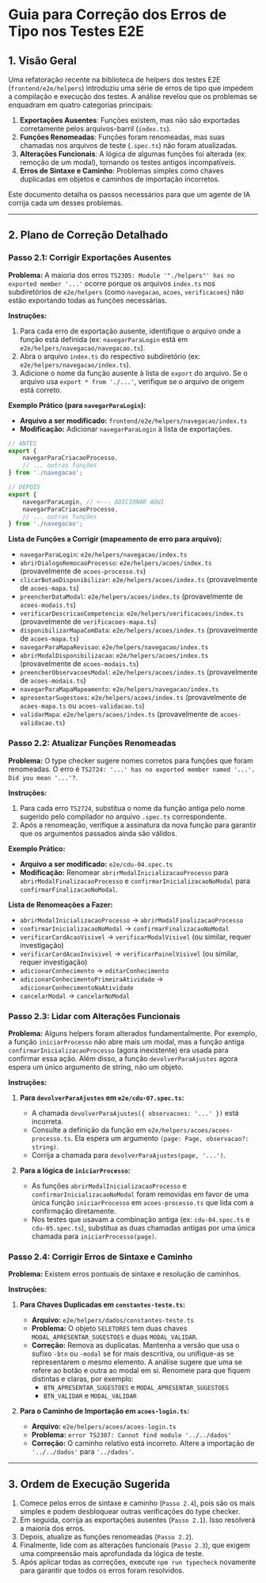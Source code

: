 # Guia para Correção dos Erros de Tipo nos Testes E2E

## 1. Visão Geral

Uma refatoração recente na biblioteca de helpers dos testes E2E (`frontend/e2e/helpers`) introduziu uma série de erros de tipo que impedem a compilação e execução dos testes. A análise revelou que os problemas se enquadram em quatro categorias principais:

1.  **Exportações Ausentes**: Funções existem, mas não são exportadas corretamente pelos arquivos-barril (`index.ts`).
2.  **Funções Renomeadas**: Funções foram renomeadas, mas suas chamadas nos arquivos de teste (`.spec.ts`) não foram atualizadas.
3.  **Alterações Funcionais**: A lógica de algumas funções foi alterada (ex: remoção de um modal), tornando os testes antigos incompatíveis.
4.  **Erros de Sintaxe e Caminho**: Problemas simples como chaves duplicadas em objetos e caminhos de importação incorretos.

Este documento detalha os passos necessários para que um agente de IA corrija cada um desses problemas.

---

## 2. Plano de Correção Detalhado

### Passo 2.1: Corrigir Exportações Ausentes

**Problema:** A maioria dos erros `TS2305: Module '"./helpers"' has no exported member '...'` ocorre porque os arquivos `index.ts` nos subdiretórios de `e2e/helpers` (como `navegacao`, `acoes`, `verificacoes`) não estão exportando todas as funções necessárias.

**Instruções:**

1.  Para cada erro de exportação ausente, identifique o arquivo onde a função está definida (ex: `navegarParaLogin` está em `e2e/helpers/navegacao/navegacao.ts`).
2.  Abra o arquivo `index.ts` do respectivo subdiretório (ex: `e2e/helpers/navegacao/index.ts`).
3.  Adicione o nome da função ausente à lista de `export` do arquivo. Se o arquivo usa `export * from './...'`, verifique se o arquivo de origem está correto.

**Exemplo Prático (para `navegarParaLogin`):**

-   **Arquivo a ser modificado:** `frontend/e2e/helpers/navegacao/index.ts`
-   **Modificação:** Adicionar `navegarParaLogin` à lista de exportações.

```typescript
// ANTES
export {
    navegarParaCriacaoProcesso,
    // ... outras funções
} from './navegacao';

// DEPOIS
export {
    navegarParaLogin, // <--- ADICIONAR AQUI
    navegarParaCriacaoProcesso,
    // ... outras funções
} from './navegacao';
```

**Lista de Funções a Corrigir (mapeamento de erro para arquivo):**

-   `navegarParaLogin`: `e2e/helpers/navegacao/index.ts`
-   `abrirDialogoRemocaoProcesso`: `e2e/helpers/acoes/index.ts` (provavelmente de `acoes-processo.ts`)
-   `clicarBotaoDisponibilizar`: `e2e/helpers/acoes/index.ts` (provavelmente de `acoes-mapa.ts`)
-   `preencherDataModal`: `e2e/helpers/acoes/index.ts` (provavelmente de `acoes-modais.ts`)
-   `verificarDescricaoCompetencia`: `e2e/helpers/verificacoes/index.ts` (provavelmente de `verificacoes-mapa.ts`)
-   `disponibilizarMapaComData`: `e2e/helpers/acoes/index.ts` (provavelmente de `acoes-mapa.ts`)
-   `navegarParaMapaRevisao`: `e2e/helpers/navegacao/index.ts`
-   `abrirModalDisponibilizacao`: `e2e/helpers/acoes/index.ts` (provavelmente de `acoes-modais.ts`)
-   `preencherObservacoesModal`: `e2e/helpers/acoes/index.ts` (provavelmente de `acoes-modais.ts`)
-   `navegarParaMapaMapeamento`: `e2e/helpers/navegacao/index.ts`
-   `apresentarSugestoes`: `e2e/helpers/acoes/index.ts` (provavelmente de `acoes-mapa.ts` ou `acoes-validacao.ts`)
-   `validarMapa`: `e2e/helpers/acoes/index.ts` (provavelmente de `acoes-validacao.ts`)

### Passo 2.2: Atualizar Funções Renomeadas

**Problema:** O type checker sugere nomes corretos para funções que foram renomeadas. O erro é `TS2724: '...' has no exported member named '...'. Did you mean '...'?`.

**Instruções:**

1.  Para cada erro `TS2724`, substitua o nome da função antiga pelo nome sugerido pelo compilador no arquivo `.spec.ts` correspondente.
2.  Após a renomeação, verifique a assinatura da nova função para garantir que os argumentos passados ainda são válidos.

**Exemplo Prático:**

-   **Arquivo a ser modificado:** `e2e/cdu-04.spec.ts`
-   **Modificação:** Renomear `abrirModalInicializacaoProcesso` para `abrirModalFinalizacaoProcesso` e `confirmarInicializacaoNoModal` para `confirmarFinalizacaoNoModal`.

**Lista de Renomeações a Fazer:**

-   `abrirModalInicializacaoProcesso` -> `abrirModalFinalizacaoProcesso`
-   `confirmarInicializacaoNoModal` -> `confirmarFinalizacaoNoModal`
-   `verificarCardAcaoVisivel` -> `verificarModalVisivel` (ou similar, requer investigação)
-   `verificarCardAcaoInvisivel` -> `verificarPainelVisivel` (ou similar, requer investigação)
-   `adicionarConhecimento` -> `editarConhecimento`
-   `adicionarConhecimentoPrimeiraAtividade` -> `adicionarConhecimentoNaAtividade`
-   `cancelarModal` -> `cancelarNoModal`

### Passo 2.3: Lidar com Alterações Funcionais

**Problema:** Alguns helpers foram alterados fundamentalmente. Por exemplo, a função `iniciarProcesso` não abre mais um modal, mas a função antiga `confirmarInicializacaoProcesso` (agora inexistente) era usada para confirmar essa ação. Além disso, a função `devolverParaAjustes` agora espera um único argumento de string, não um objeto.

**Instruções:**

1.  **Para `devolverParaAjustes` em `e2e/cdu-07.spec.ts`:**
    -   A chamada `devolverParaAjustes({ observacoes: '...' })` está incorreta.
    -   Consulte a definição da função em `e2e/helpers/acoes/acoes-processo.ts`. Ela espera um argumento `(page: Page, observacao?: string)`.
    -   Corrija a chamada para `devolverParaAjustes(page, '...')`.

2.  **Para a lógica de `iniciarProcesso`:**
    -   As funções `abrirModalInicializacaoProcesso` e `confirmarInicializacaoNoModal` foram removidas em favor de uma única função `iniciarProcesso` em `acoes-processo.ts` que lida com a confirmação diretamente.
    -   Nos testes que usavam a combinação antiga (ex: `cdu-04.spec.ts` e `cdu-05.spec.ts`), substitua as duas chamadas antigas por uma única chamada para `iniciarProcesso(page)`.

### Passo 2.4: Corrigir Erros de Sintaxe e Caminho

**Problema:** Existem erros pontuais de sintaxe e resolução de caminhos.

**Instruções:**

1.  **Para Chaves Duplicadas em `constantes-teste.ts`:**
    -   **Arquivo:** `e2e/helpers/dados/constantes-teste.ts`
    -   **Problema:** O objeto `SELETORES` tem duas chaves `MODAL_APRESENTAR_SUGESTOES` e duas `MODAL_VALIDAR`.
    -   **Correção:** Remova as duplicatas. Mantenha a versão que usa o sufixo `-btn` ou `-modal` se for mais descritiva, ou unifique-as se representarem o mesmo elemento. A análise sugere que uma se refere ao botão e outra ao modal em si. Renomeie para que fiquem distintas e claras, por exemplo:
        -   `BTN_APRESENTAR_SUGESTOES` e `MODAL_APRESENTAR_SUGESTOES`
        -   `BTN_VALIDAR` e `MODAL_VALIDAR`

2.  **Para o Caminho de Importação em `acoes-login.ts`:**
    -   **Arquivo:** `e2e/helpers/acoes/acoes-login.ts`
    -   **Problema:** `error TS2307: Cannot find module '../../dados'`
    -   **Correção:** O caminho relativo está incorreto. Altere a importação de `'../../dados'` para `'../dados'`.

---

## 3. Ordem de Execução Sugerida

1.  Comece pelos erros de sintaxe e caminho (`Passo 2.4`), pois são os mais simples e podem desbloquear outras verificações do type checker.
2.  Em seguida, corrija as exportações ausentes (`Passo 2.1`). Isso resolverá a maioria dos erros.
3.  Depois, atualize as funções renomeadas (`Passo 2.2`).
4.  Finalmente, lide com as alterações funcionais (`Passo 2.3`), que exigem uma compreensão mais aprofundada da lógica de teste.
5.  Após aplicar todas as correções, execute `npm run typecheck` novamente para garantir que todos os erros foram resolvidos.

